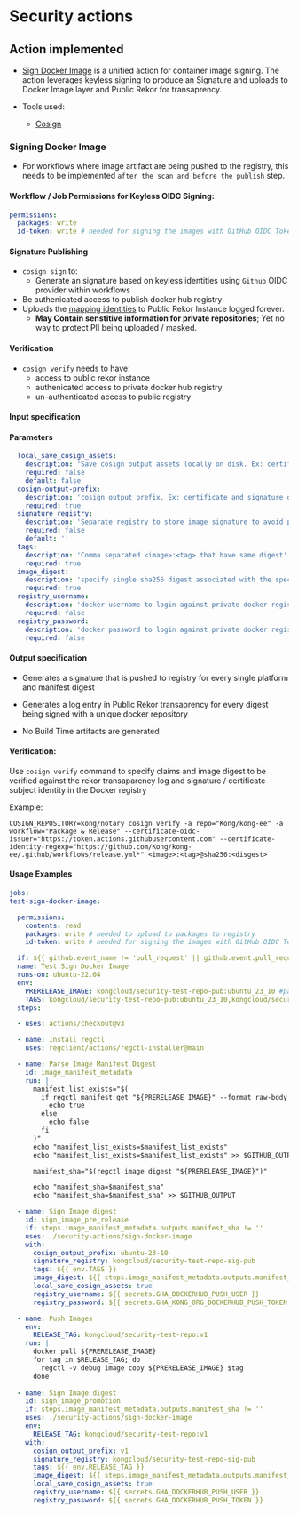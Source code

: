 # Security actions

## Action implemented

- [Sign Docker Image](./sign-docker-image/action.yml) is a unified action for container image signing. The action leverages keyless signing to produce an Signature and uploads to Docker Image layer and Public Rekor for transaprency.

- Tools used:
    - [Cosign](https://github.com/sigstore/cosign)
### Signing Docker Image

- For workflows where image artifact are being pushed to the registry, this needs to be implemented `after the scan and before the publish` step.

#### Workflow / Job Permissions for Keyless OIDC Signing:
```yaml
permissions:
  packages: write
  id-token: write # needed for signing the images with GitHub OIDC Token
```

#### Signature Publishing
- `cosign sign` to:
  -  Generate an signature based on keyless identities using `Github` OIDC provider within workflows
- Be authenicated access to publish docker hub registry
- Uploads the [mapping identities](https://github.com/sigstore/fulcio/blob/main/docs/oid-info.md) to Public Rekor Instance logged forever.
  - **May Contain senstitive information for private repositories**; Yet no way to protect PII being uploaded / masked.

#### Verification
- `cosign verify` needs to have:
  - access to public rekor instance
  - authenicated access to private docker hub registry
  - un-authenticated access to public registry

#### Input specification

#### Parameters
```yaml
  local_save_cosign_assets:
    description: 'Save cosign output assets locally on disk. Ex: certificate and signature of signed artifacts'
    required: false
    default: false
  cosign-output-prefix:
    description: 'cosign output prefix. Ex: certificate and signature of signed artifacts'
    required: true
  signature_registry:
    description: 'Separate registry to store image signature to avoid polluting image registry'
    required: false
    default: ''
  tags:
    description: 'Comma separated <image>:<tag> that have same digest'
    required: true
  image_digest:
    description: 'specify single sha256 digest associated with the specified image_registries'
    required: true
  registry_username:
    description: 'docker username to login against private docker registry'
    required: false
  registry_password:
    description: 'docker password to login against private docker registry'
    required: false

```
#### Output specification

- Generates a signature that is pushed to registry for every single platform and manifest digest

- Generates a log entry in Public Rekor transaprency for every digest being signed with a unique docker repository

- No Build Time artifacts are generated

#### Verification:
Use `cosign verify` command to specify claims and image digest to be verified against the rekor transaparency log and signature / certificate subject identity in the Docker registry

Example:
```
COSIGN_REPOSITORY=kong/notary cosign verify -a repo="Kong/kong-ee" -a workflow="Package & Release" --certificate-oidc-issuer="https://token.actions.githubusercontent.com" --certificate-identity-regexp="https://github.com/Kong/kong-ee/.github/workflows/release.yml*" <image>:<tag>@sha256:<disgest> 
```

#### Usage Examples

  ```yaml
  jobs:
  test-sign-docker-image:

    permissions:
      contents: read
      packages: write # needed to upload to packages to registry
      id-token: write # needed for signing the images with GitHub OIDC Token

    if: ${{ github.event_name != 'pull_request' || github.event.pull_request.head.repo.full_name == github.repository }}
    name: Test Sign Docker Image
    runs-on: ubuntu-22.04
    env:
      PRERELEASE_IMAGE: kongcloud/security-test-repo-pub:ubuntu_23_10 #particular reason for the choice of image: test multi arch image
      TAGS: kongcloud/security-test-repo-pub:ubuntu_23_10,kongcloud/security-test-repo:ubuntu_23_10
    steps:

    - uses: actions/checkout@v3

    - name: Install regctl
      uses: regclient/actions/regctl-installer@main

    - name: Parse Image Manifest Digest
      id: image_manifest_metadata
      run: |
        manifest_list_exists="$(
          if regctl manifest get "${PRERELEASE_IMAGE}" --format raw-body --require-list -v panic &> /dev/null; then
            echo true
          else
            echo false
          fi
        )"
        echo "manifest_list_exists=$manifest_list_exists"
        echo "manifest_list_exists=$manifest_list_exists" >> $GITHUB_OUTPUT

        manifest_sha="$(regctl image digest "${PRERELEASE_IMAGE}")"

        echo "manifest_sha=$manifest_sha"
        echo "manifest_sha=$manifest_sha" >> $GITHUB_OUTPUT

    - name: Sign Image digest
      id: sign_image_pre_release
      if: steps.image_manifest_metadata.outputs.manifest_sha != ''
      uses: ./security-actions/sign-docker-image
      with:
        cosign_output_prefix: ubuntu-23-10
        signature_registry: kongcloud/security-test-repo-sig-pub
        tags: ${{ env.TAGS }} 
        image_digest: ${{ steps.image_manifest_metadata.outputs.manifest_sha }}
        local_save_cosign_assets: true
        registry_username: ${{ secrets.GHA_DOCKERHUB_PUSH_USER }}
        registry_password: ${{ secrets.GHA_KONG_ORG_DOCKERHUB_PUSH_TOKEN }}

    - name: Push Images
      env:
        RELEASE_TAG: kongcloud/security-test-repo:v1
      run: |
        docker pull ${PRERELEASE_IMAGE}
        for tag in $RELEASE_TAG; do
          regctl -v debug image copy ${PRERELEASE_IMAGE} $tag
        done
    
    - name: Sign Image digest
      id: sign_image_promotion
      if: steps.image_manifest_metadata.outputs.manifest_sha != ''
      uses: ./security-actions/sign-docker-image
      env:
        RELEASE_TAG: kongcloud/security-test-repo:v1
      with:
        cosign_output_prefix: v1
        signature_registry: kongcloud/security-test-repo-sig-pub
        tags: ${{ env.RELEASE_TAG }} 
        image_digest: ${{ steps.image_manifest_metadata.outputs.manifest_sha }}
        local_save_cosign_assets: true
        registry_username: ${{ secrets.GHA_DOCKERHUB_PUSH_USER }}
        registry_password: ${{ secrets.GHA_DOCKERHUB_PUSH_TOKEN }}
  ```